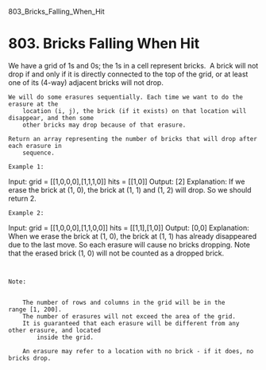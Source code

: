803_Bricks_Falling_When_Hit
# 803. Bricks Falling When Hit

We have a grid of 1s and 0s; the 1s in a cell represent bricks.  A brick will not drop
        if and only if it is directly connected to the top of the grid, or at least one of its
        (4-way) adjacent bricks will not drop.

    We will do some erasures sequentially. Each time we want to do the erasure at the
        location (i, j), the brick (if it exists) on that location will disappear, and then some
        other bricks may drop because of that erasure.

    Return an array representing the number of bricks that will drop after each erasure in
        sequence.

    Example 1:
Input:
grid = [[1,0,0,0],[1,1,1,0]]
hits = [[1,0]]
Output: [2]
Explanation: 
If we erase the brick at (1, 0), the brick at (1, 1) and (1, 2) will drop. So we should return 2.

    Example 2:
Input:
grid = [[1,0,0,0],[1,1,0,0]]
hits = [[1,1],[1,0]]
Output: [0,0]
Explanation: 
When we erase the brick at (1, 0), the brick at (1, 1) has already disappeared due to the last move. So each erasure will cause no bricks dropping.  Note that the erased brick (1, 0) will not be counted as a dropped brick.

     

    Note:

    
        The number of rows and columns in the grid will be in the range [1, 200].
        The number of erasures will not exceed the area of the grid.
        It is guaranteed that each erasure will be different from any other erasure, and located
            inside the grid.
        
        An erasure may refer to a location with no brick - if it does, no bricks drop.